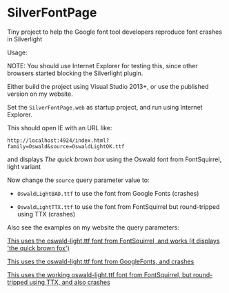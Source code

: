 # SilverFontPage
Tiny project to help the Google font tool developers reproduce font crashes in Silverlight

Usage:

NOTE: You should use Internet Explorer for testing this, since other browsers started blocking the Silverlight plugin.

Either build the project using Visual Studio 2013+, or use the published version on my website.

Set the `SilverFontPage.web` as startup project, and run using Internet Explorer.

This should open IE with an URL like:

`http://localhost:4924/index.html?family=Oswald&source=OswaldLightOK.ttf`

and displays *The quick brown box* using the Oswald font from FontSquirrel, light variant

Now change the `source` query parameter value to:

* `OswaldLightBAD.ttf` to use the font from Google Fonts (crashes)

* `OswaldLightTTX.ttf` to use the font from FontSquirrel but round-tripped using TTX (crashes)


Also see the examples on my website the query parameters:

[This uses the oswald-light.ttf font from FontSquirrel, and works (it displays 'the quick brown fox')](http://strongly-typed.net/google/?family=oswald&source=OswaldLightOK.ttf)

[This uses the oswald-light.ttf font from GoogleFonts, and crashes](http://strongly-typed.net/google/?family=oswald&source=OswaldLightBAD.ttf)

[This uses the working oswald-light.ttf font from FontSquirrel, but round-tripped using TTX, and also crashes](http://strongly-typed.net/google/?family=oswald&source=OswaldLightTTX.ttf)



